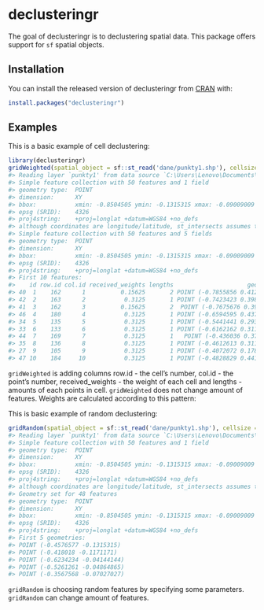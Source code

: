 
<!-- README.md is generated from README.Rmd. Please edit that file -->

# declusteringr

<!-- badges: start -->

<!-- badges: end -->

The goal of declusteringr is to declustering spatial data. This package
offers support for `sf` spatial objects.

## Installation

You can install the released version of declusteringr from
[CRAN](https://CRAN.R-project.org) with:

``` r
install.packages("declusteringr")
```

## Examples

This is a basic example of cell declustering:

``` r
library(declusteringr)
gridWeighted(spatial_object = sf::st_read('dane/punkty1.shp'), cellsize = 0.05)
#> Reading layer `punkty1' from data source `C:\Users\Lenovo\Documents\Packages_Functions\declusteringr\dane\punkty1.shp' using driver `ESRI Shapefile'
#> Simple feature collection with 50 features and 1 field
#> geometry type:  POINT
#> dimension:      XY
#> bbox:           xmin: -0.8504505 ymin: -0.1315315 xmax: -0.09009009 ymax: 0.5171171
#> epsg (SRID):    4326
#> proj4string:    +proj=longlat +datum=WGS84 +no_defs
#> although coordinates are longitude/latitude, st_intersects assumes that they are planar
#> Simple feature collection with 50 features and 5 fields
#> geometry type:  POINT
#> dimension:      XY
#> bbox:           xmin: -0.8504505 ymin: -0.1315315 xmax: -0.09009009 ymax: 0.5171171
#> epsg (SRID):    4326
#> proj4string:    +proj=longlat +datum=WGS84 +no_defs
#> First 10 features:
#>    id row.id col.id received_weights lengths                     geometry
#> 40  1    162      1          0.15625       2 POINT (-0.7855856 0.4126126)
#> 42  2    163      2           0.3125       1 POINT (-0.7423423 0.3981982)
#> 41  3    162      3          0.15625       2  POINT (-0.7675676 0.390991)
#> 46  4    180      4           0.3125       1 POINT (-0.6594595 0.4378378)
#> 34  5    135      5           0.3125       1 POINT (-0.5441441 0.2936937)
#> 33  6    133      6           0.3125       1 POINT (-0.6162162 0.3117117)
#> 44  7    169      7           0.3125       1   POINT (-0.436036 0.372973)
#> 35  8    136      8           0.3125       1 POINT (-0.4612613 0.3117117)
#> 27  9    105      9           0.3125       1 POINT (-0.4072072 0.1783784)
#> 47 10    184     10           0.3125       1 POINT (-0.4828829 0.4414414)
```

`gridWeighted` is adding columns row.id - the cell’s number, col.id -
the point’s number, received\_weights - the weight of each cell and
lengths - amounts of each points in cell. `gridWeighted` does not change
amount of features. Weights are calculated according to this pattern:

This is basic example of random
declustering:

``` r
gridRandom(spatial_object = sf::st_read('dane/punkty1.shp'), cellsize = 0.05 , numpoint = 1)
#> Reading layer `punkty1' from data source `C:\Users\Lenovo\Documents\Packages_Functions\declusteringr\dane\punkty1.shp' using driver `ESRI Shapefile'
#> Simple feature collection with 50 features and 1 field
#> geometry type:  POINT
#> dimension:      XY
#> bbox:           xmin: -0.8504505 ymin: -0.1315315 xmax: -0.09009009 ymax: 0.5171171
#> epsg (SRID):    4326
#> proj4string:    +proj=longlat +datum=WGS84 +no_defs
#> although coordinates are longitude/latitude, st_intersects assumes that they are planar
#> Geometry set for 48 features 
#> geometry type:  POINT
#> dimension:      XY
#> bbox:           xmin: -0.8504505 ymin: -0.1315315 xmax: -0.09009009 ymax: 0.5171171
#> epsg (SRID):    4326
#> proj4string:    +proj=longlat +datum=WGS84 +no_defs
#> First 5 geometries:
#> POINT (-0.4576577 -0.1315315)
#> POINT (-0.418018 -0.1171171)
#> POINT (-0.6234234 -0.04144144)
#> POINT (-0.5261261 -0.04864865)
#> POINT (-0.3567568 -0.07027027)
```

`gridRandom` is choosing random features by specifying some parameters.
`gridRandom` can change amount of features.
